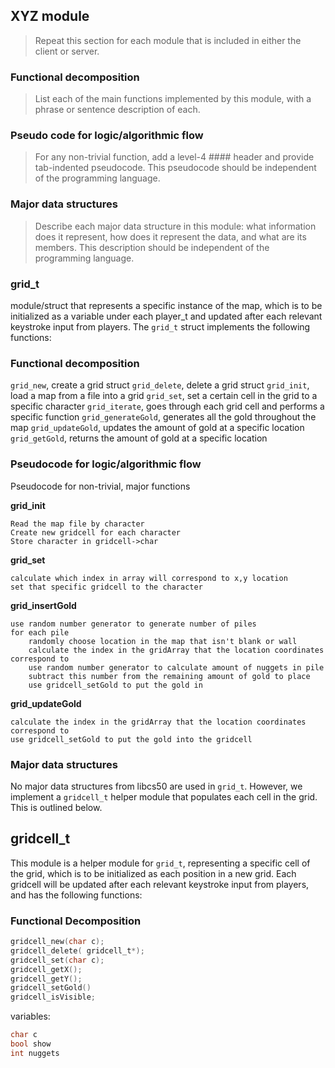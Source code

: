 ## XYZ module

> Repeat this section for each module that is included in either the client or server.

### Functional decomposition

> List each of the main functions implemented by this module, with a phrase or sentence description of each.

### Pseudo code for logic/algorithmic flow

> For any non-trivial function, add a level-4 #### header and provide tab-indented pseudocode.
> This pseudocode should be independent of the programming language.

### Major data structures

> Describe each major data structure in this module: what information does it represent, how does it represent the data, and what are its members.
> This description should be independent of the programming language.


### grid_t

module/struct that represents a specific instance of the map, which is to be initialized as a variable under each player_t and updated after each relevant keystroke input from players. The `grid_t` struct implements the following functions:

### Functional decomposition

`grid_new`, create a grid struct
`grid_delete`, delete a grid struct
`grid_init`, load a map from a file into a grid
`grid_set`, set a certain cell in the grid to a specific character
`grid_iterate`, goes through each grid cell and performs a specific function
`grid_generateGold`, generates all the gold throughout the map
`grid_updateGold`, updates the amount of gold at a specific location
`grid_getGold`, returns the amount of gold at a specific location

### Pseudocode for logic/algorithmic flow
Pseudocode for non-trivial, major functions

**grid_init**
```
Read the map file by character
Create new gridcell for each character
Store character in gridcell->char
```

**grid_set**
```
calculate which index in array will correspond to x,y location
set that specific gridcell to the character
```

**grid_insertGold**
```
use random number generator to generate number of piles
for each pile
    randomly choose location in the map that isn't blank or wall
    calculate the index in the gridArray that the location coordinates correspond to
    use random number generator to calculate amount of nuggets in pile
    subtract this number from the remaining amount of gold to place
    use gridcell_setGold to put the gold in
```

**grid_updateGold**
```
calculate the index in the gridArray that the location coordinates correspond to
use gridcell_setGold to put the gold into the gridcell
```

### Major data structures
No major data structures from libcs50 are used in `grid_t`. However, we implement a `gridcell_t` helper module that populates each cell in the grid. This is outlined below.



## gridcell_t

This module is a helper module for `grid_t`, representing a specific cell of the grid, which is to be initialized as each position in a new grid. Each gridcell will be updated after each relevant keystroke input from players, and has the following functions:

### Functional Decomposition
```c
gridcell_new(char c);
gridcell_delete( gridcell_t*);
gridcell_set(char c);
gridcell_getX();
gridcell_getY();
gridcell_setGold()
gridcell_isVisible;
```

variables:
```c
char c
bool show
int nuggets
```

